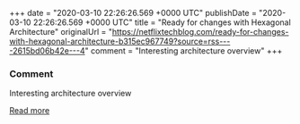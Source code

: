 
+++
date = "2020-03-10 22:26:26.569 +0000 UTC"
publishDate = "2020-03-10 22:26:26.569 +0000 UTC"
title = "Ready for changes with Hexagonal Architecture"
originalUrl = "https://netflixtechblog.com/ready-for-changes-with-hexagonal-architecture-b315ec967749?source=rss----2615bd06b42e---4"
comment = "Interesting architecture overview"
+++

### Comment

Interesting architecture overview

[Read more](https://netflixtechblog.com/ready-for-changes-with-hexagonal-architecture-b315ec967749?source=rss----2615bd06b42e---4)
